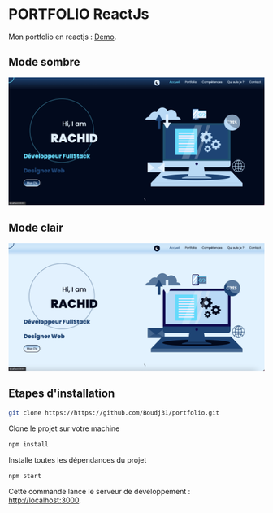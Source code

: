 # PORTFOLIO ReactJs

Mon portfolio en reactjs :  [Demo](https://boudjenanerachid.fr).

## Mode sombre
![image](dark.png)

## Mode clair
![image](light.png)

## Etapes d'installation
```bash
git clone https://https://github.com/Boudj31/portfolio.git
```
Clone le projet sur votre machine

```bash
npm install
```
Installe toutes les dépendances du projet
```bash
npm start
```
Cette commande lance le serveur de développement : [http://localhost:3000](http://localhost:3000).
